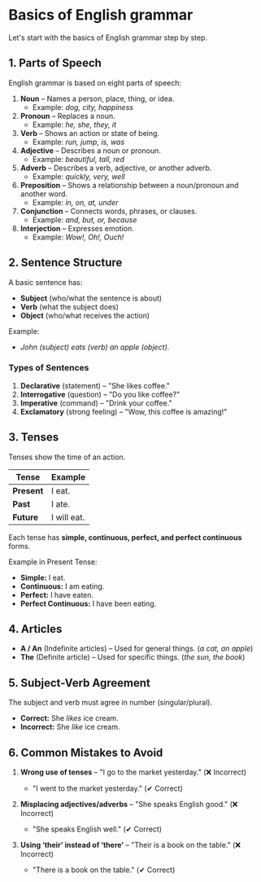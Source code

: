 # Basics of English grammar

Let's start with the basics of English grammar step by step.  

## 1. **Parts of Speech**  
English grammar is based on eight parts of speech:  

1. **Noun** – Names a person, place, thing, or idea.  
   - Example: *dog, city, happiness*  
2. **Pronoun** – Replaces a noun.  
   - Example: *he, she, they, it*  
3. **Verb** – Shows an action or state of being.  
   - Example: *run, jump, is, was*  
4. **Adjective** – Describes a noun or pronoun.  
   - Example: *beautiful, tall, red*  
5. **Adverb** – Describes a verb, adjective, or another adverb.  
   - Example: *quickly, very, well*  
6. **Preposition** – Shows a relationship between a noun/pronoun and another word.  
   - Example: *in, on, at, under*  
7. **Conjunction** – Connects words, phrases, or clauses.  
   - Example: *and, but, or, because*  
8. **Interjection** – Expresses emotion.  
   - Example: *Wow!, Oh!, Ouch!*  

## 2. **Sentence Structure**  
A basic sentence has:  
- **Subject** (who/what the sentence is about)  
- **Verb** (what the subject does)  
- **Object** (who/what receives the action)  

Example:  
- *John (subject) eats (verb) an apple (object).*  

### Types of Sentences  
1. **Declarative** (statement) – "She likes coffee."  
2. **Interrogative** (question) – "Do you like coffee?"  
3. **Imperative** (command) – "Drink your coffee."  
4. **Exclamatory** (strong feeling) – "Wow, this coffee is amazing!"  

## 3. **Tenses**  
Tenses show the time of an action.  

| Tense          | Example |
|---------------|---------|
| **Present**   | I eat.  |
| **Past**      | I ate.  |
| **Future**    | I will eat. |

Each tense has **simple, continuous, perfect, and perfect continuous** forms.  

Example in Present Tense:  
- **Simple:** I eat.  
- **Continuous:** I am eating.  
- **Perfect:** I have eaten.  
- **Perfect Continuous:** I have been eating.  

## 4. **Articles**  
- **A / An** (Indefinite articles) – Used for general things. (*a cat, an apple*)  
- **The** (Definite article) – Used for specific things. (*the sun, the book*)  

## 5. **Subject-Verb Agreement**  
The subject and verb must agree in number (singular/plural).  
- **Correct:** She *likes* ice cream.  
- **Incorrect:** She *like* ice cream.  

## 6. **Common Mistakes to Avoid**  
1. **Wrong use of tenses** – "I go to the market yesterday." (❌ Incorrect)  
   - "I went to the market yesterday." (✔ Correct)  

2. **Misplacing adjectives/adverbs** – "She speaks English good." (❌ Incorrect)  
   - "She speaks English well." (✔ Correct)  

3. **Using ‘their’ instead of ‘there’** – "Their is a book on the table." (❌ Incorrect)  
   - "There is a book on the table." (✔ Correct)  
